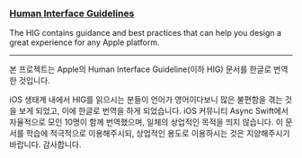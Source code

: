 ### [Human Interface Guidelines](https://developer.apple.com/design/human-interface-guidelines/guidelines/overview)
The HIG contains guidance and best practices that can help you design a great experience for any Apple platform.

----
본 프로젝트는 Apple의 Human Interface Guideline(이하 HIG) 문서를 한글로 번역한 것입니다. 

iOS 생태계 내에서 HIG를 읽으시는 분들이 언어가 영어이다보니 많은 불편함을 겪는 것을 보게 되었고, 이에 한글로 번역을 하게 되었습니다. iOS 커뮤니티 Async Swift에서 자율적으로 모인 10명이 함께 번역했으며, 일체의 상업적인 목적을 띄지 않습니다. 이 문서를 학습에 적극적으로 이용해주시되, 상업적인 용도로 이용하시는 것은 지양해주시기 바랍니다. 감사합니다. 
